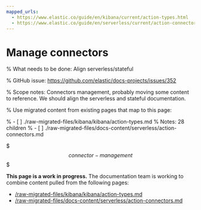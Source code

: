 ```yaml
---
mapped_urls:
  - https://www.elastic.co/guide/en/kibana/current/action-types.html
  - https://www.elastic.co/guide/en/serverless/current/action-connectors.html
---
```


# Manage connectors

% What needs to be done: Align serverless/stateful

% GitHub issue: https://github.com/elastic/docs-projects/issues/352

% Scope notes: Connectors management, probably moving some content to reference. We should align the serverless and stateful documentation.

% Use migrated content from existing pages that map to this page:

% - [ ] ./raw-migrated-files/kibana/kibana/action-types.md
%      Notes: 28 children
% - [ ] ./raw-migrated-files/docs-content/serverless/action-connectors.md

$$$connector-management$$$

**This page is a work in progress.** The documentation team is working to combine content pulled from the following pages:

* [/raw-migrated-files/kibana/kibana/action-types.md](/raw-migrated-files/kibana/kibana/action-types.md)
* [/raw-migrated-files/docs-content/serverless/action-connectors.md](/raw-migrated-files/docs-content/serverless/action-connectors.md)